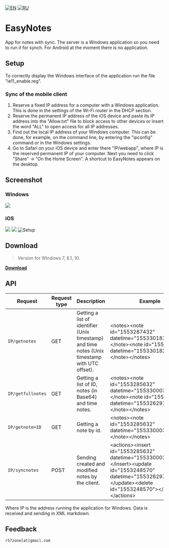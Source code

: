 [![EN](https://user-images.githubusercontent.com/9499881/33184537-7be87e86-d096-11e7-89bb-f3286f752bc6.png)](https://github.com/r57zone/eNotes/) 
[![RU](https://user-images.githubusercontent.com/9499881/27683795-5b0fbac6-5cd8-11e7-929c-057833e01fb1.png)](https://github.com/r57zone/eNotes/blob/master/README.RU.md) 
# EasyNotes
App for notes with sync. The server is a Windows application so you need to run it for synch. For Android at the moment there is no application.

## Setup
To correctly display the Windows interface of the application run the file "ie11_enable.reg".

### Sync of the mobile client
1. Reserve a fixed IP address for a computer with a Windows application. This is done in the settings of the Wi-Fi router in the DHCP section.
2. Reserve the permanent IP address of the iOS device and paste its IP address into the "Allow.txt" file to block access to other devices or insert the word "ALL" to open access for all IP addresses.
3. Find out the local IP address of your Windows computer. This can be done, for example, on the command line, by entering the "ipconfig" command or in the Windows settings.
4. Go to Safari on your iOS device and enter there "IP/webapp", where IP is the reserved permanent IP of your computer. Next you need to click "Share" -> "On the Home Screen". A shortcut to EasyNotes appears on the desktop.

## Screenshot
### Windows
![](https://user-images.githubusercontent.com/9499881/54496688-d6e04280-490b-11e9-9c08-9e8b13d96cc8.PNG)

### iOS
![](https://user-images.githubusercontent.com/9499881/54852979-e1ce1500-4d07-11e9-8c0a-91dca563fcf7.PNG)
![](https://user-images.githubusercontent.com/9499881/54852821-6ff5cb80-4d07-11e9-889f-2858175af05a.PNG)
![Setup](https://user-images.githubusercontent.com/9499881/54852962-d2e76280-4d07-11e9-841a-06d50fafb3c4.gif)

## Download
>Version for Windows 7, 8.1, 10.

**[Download](https://github.com/r57zone/eNotes/releases)**

## API
| Request | Request type | Description | Example |
| ------------- | ------------- | ------------- | ------------- |
| `IP/getnotes` | GET | Getting a list of identifier (Unix timestamp) and time notes (Unix timestamp with UTC offset). | &lt;notes&gt;&lt;note id="1553287432" datetime="1553301832"&gt;&lt;/note&gt;&lt;note id="1553287428" datetime="1553301828"&gt;&lt;/note&gt;&lt;/notes&gt; |
| `IP/getfullnotes` | GET | Getting a list of ID, notes (in Base64) and time notes. | &lt;notes&gt;&lt;note id="1553285632" datetime="1553300032"&gt;Mw==&lt;/note&gt;&lt;note id="1553248570" datetime="1553262970"&gt;Mg==&lt;/note&gt;&lt;/notes&gt; |
| `IP/getnote=ID` | GET | Getting a note by id. | &lt;notes&gt;&lt;note id="1553285632" datetime="1553300032"&gt;Mw==&lt;/note&gt;&lt;/notes&gt; |
| `IP/syncnotes` | POST | Sending created and modified notes by the client. | &lt;actions&gt;&lt;insert id="1553285632" datetime="1553300032"&gt;Mw==&lt;/insert&gt;&lt;update id="1553248570" datetime="1553262970"&gt;Mg==&lt;/update&gt;&lt;delete id="1553248570"&gt;&lt;/delete&gt;&lt;/actions&gt; |

Where IP is the address running the application for Windows. Data is received and sending in XML markdown.

## Feedback
`r57zone[at]gmail.com`